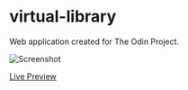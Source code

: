 # virtual-library

Web application created for The Odin Project.

![Screenshot](https://i.imgur.com/ndMJrmb.png)

[Live Preview](https://qhungg289.github.io/library/)
